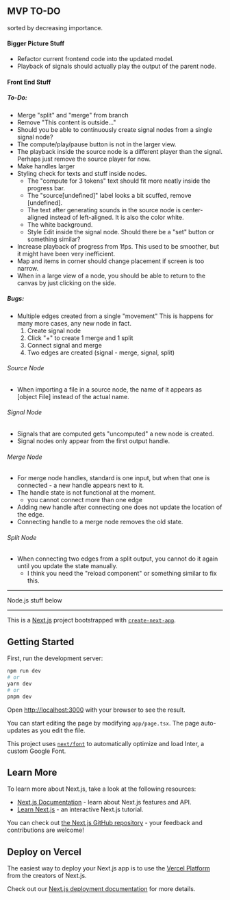 ## MVP TO-DO
sorted by decreasing importance.

#### Bigger Picture Stuff
* Refactor current frontend code into the updated model.
* Playback of signals should actually play the output of the parent node.


#### Front End Stuff
##### To-Do:
* Merge "split" and "merge" from branch
* Remove "This content is outside..."
* Should you be able to continuously create signal nodes from a single signal node?
* The compute/play/pause button is not in the larger view.
* The playback inside the source node is a different player than the signal. Perhaps just remove the source player for now.
* Make handles larger
* Styling check for texts and stuff inside nodes.
    - The "compute for 3 tokens" text should fit more neatly inside the progress bar.
    - The "source[undefined]" label looks a bit scuffed, remove [undefined].
    - The text after generating sounds in the source node is center-aligned instead of left-aligned. It is also the color white.
    - The white background.
    - Style Edit inside the signal node. Should there be a "set" button or something similar?
* Increase playback of progress from 1fps. This used to be smoother, but it might have 
    been very inefficient.
* Map and items in corner should change placement if screen is too narrow.
* When in a large view of a node, you should be able to return to the canvas by just clicking on the side.
    
##### Bugs:
* Multiple edges created from a single "movement"
This is happens for many more cases, any new node in fact.
    1. Create signal node
    2. Click "+" to create 1 merge and 1 split
    3. Connect signal and merge
    4. Two edges are created (signal - merge, signal, split)

###### Source Node
* When importing a file in a source node, the name of it appears as [object File] instead of the actual name.

###### Signal Node
* Signals that are computed gets "uncomputed" a new node is created.
* Signal nodes only appear from the first output handle.

###### Merge Node
* For merge node handles, standard is one input, but when that one is connected -
    a new handle appears next to it.
* The handle state is not functional at the moment.
    - you cannot connect more than one edge
*  Adding new handle after connecting one does not update the location of the edge.
*  Connecting handle to a merge node removes the old state.

###### Split Node
* When connecting two edges from a split output, you cannot do it again until you update the state manually.
    - I think you need the "reload component" or something similar to fix this.



___________________
Node.js stuff below
___________________
This is a [Next.js](https://nextjs.org/) project bootstrapped with [`create-next-app`](https://github.com/vercel/next.js/tree/canary/packages/create-next-app).

## Getting Started

First, run the development server:

```bash
npm run dev
# or
yarn dev
# or
pnpm dev
```

Open [http://localhost:3000](http://localhost:3000) with your browser to see the result.

You can start editing the page by modifying `app/page.tsx`. The page auto-updates as you edit the file.

This project uses [`next/font`](https://nextjs.org/docs/basic-features/font-optimization) to automatically optimize and load Inter, a custom Google Font.

## Learn More

To learn more about Next.js, take a look at the following resources:

- [Next.js Documentation](https://nextjs.org/docs) - learn about Next.js features and API.
- [Learn Next.js](https://nextjs.org/learn) - an interactive Next.js tutorial.

You can check out [the Next.js GitHub repository](https://github.com/vercel/next.js/) - your feedback and contributions are welcome!

## Deploy on Vercel

The easiest way to deploy your Next.js app is to use the [Vercel Platform](https://vercel.com/new?utm_medium=default-template&filter=next.js&utm_source=create-next-app&utm_campaign=create-next-app-readme) from the creators of Next.js.

Check out our [Next.js deployment documentation](https://nextjs.org/docs/deployment) for more details.
